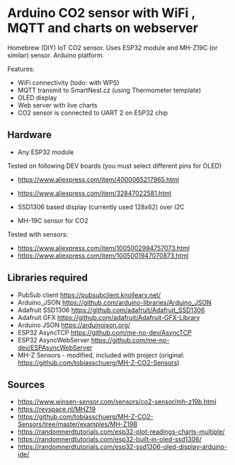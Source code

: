 # Arduino CO2 sensor with WiFi , MQTT and charts on webserver

Homebrew (DIY) IoT CO2 sensor. Uses ESP32 module and MH-Z19C (or similar) sensor. Arduino platform.

Features:
- WiFi connectivity (todo: with WPS)
- MQTT transmit to SmartNest.cz (using Thermometer template)
- OLED display
- Web server with live charts
- CO2 sensor is connected to UART 2 on ESP32 chip

## Hardware

- Any ESP32 module

Tested on following DEV boards (you must select different pins for OLED)
- https://www.aliexpress.com/item/4000065217965.html
- https://www.aliexpress.com/item/32847022581.html
    
- SSD1306 based display (currently used 128x62) over I2C
- MH-19C sensor for CO2

Tested with sensors:
- https://www.aliexpress.com/item/1005002994757073.html
- https://www.aliexpress.com/item/1005001947070873.html

## Libraries required

- PubSub client https://pubsubclient.knolleary.net/
- Arduino_JSON https://github.com/arduino-libraries/Arduino_JSON
- Adafruit SSD1306 https://github.com/adafruit/Adafruit_SSD1306
- Adafruit GFX https://github.com/adafruit/Adafruit-GFX-Library
- Arduino JSON https://arduinojson.org/
- ESP32 AsyncTCP https://github.com/me-no-dev/AsyncTCP
- ESP32 AsyncWebServer https://github.com/me-no-dev/ESPAsyncWebServer
- MH-Z Sensors - modified, included with project (original: https://github.com/tobiasschuerg/MH-Z-CO2-Sensors)

## Sources

- https://www.winsen-sensor.com/sensors/co2-sensor/mh-z19b.html
- https://revspace.nl/MHZ19
- https://github.com/tobiasschuerg/MH-Z-CO2-Sensors/tree/master/examples/MH-Z19B
- https://randomnerdtutorials.com/esp32-plot-readings-charts-multiple/
- https://randomnerdtutorials.com/esp32-built-in-oled-ssd1306/
- https://randomnerdtutorials.com/esp32-ssd1306-oled-display-arduino-ide/

